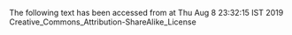 The following text has been accessed from at Thu Aug 8 23:32:15 IST 2019
Creative_Commons_Attribution-ShareAlike_License
